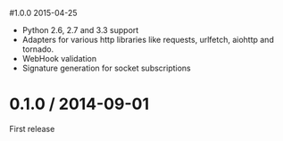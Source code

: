 #1.0.0 2015-04-25

* Python 2.6, 2.7 and 3.3 support
* Adapters for various http libraries like requests, urlfetch, aiohttp and
  tornado.
* WebHook validation
* Signature generation for socket subscriptions

0.1.0 / 2014-09-01
==================

First release
